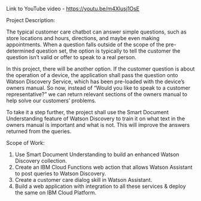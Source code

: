 Link to YouTube video - https://youtu.be/m4Xlusj1OsE

Project Description:

The typical customer care chatbot can answer simple questions, such as store locations and hours, directions, and maybe even making appointments. When a question falls outside of the scope of the pre-determined question set, the option is typically to tell the customer the question isn’t valid or offer to speak to a real person.

In this project, there will be another option. If the customer question is about the operation of a device, the application shall pass the question onto Watson Discovery Service, which has been pre-loaded with the device’s owners manual. So now, instead of “Would you like to speak to a customer representative?” we can return relevant sections of the owners manual to help solve our customers’ problems.

To take it a step further, the project shall use the Smart Document Understanding feature of Watson Discovery to train it on what text in the owners manual is important and what is not. This will improve the answers returned from the queries.

Scope of Work:

1) Use Smart Document Understanding to build an enhanced Watson Discovery collection.
2) Create an IBM Cloud Functions web action that allows Watson Assistant to post queries to Watson Discovery.
3) Create a customer care dialog skill in Watson Assistant.
4) Build a web application with integration to all these services & deploy the same on IBM Cloud Platform.
